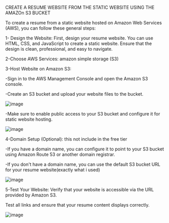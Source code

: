  CREATE  A RESUME WEBSITE FROM  THE STATIC WEBSITE  USING THE AMAZOn S3 BUCKET 

To create a resume from a static website hosted on Amazon Web Services (AWS), you can follow these general steps:

1- Design the Website: First, design your resume website. You can use HTML, CSS, and JavaScript to create a static website. Ensure that the design is clean,
professional, and easy to navigate.

2-Choose AWS Services: amazon simple storage (S3) 

3-Host Website on Amazon S3:

-Sign in to the AWS Management Console and open the Amazon S3 console.

-Create an S3 bucket and upload your website files to the bucket.

![image](https://github.com/Jenellavan/my-projects/assets/149893663/2a5a85f6-4444-454f-afb2-c38adced254c)

-Make sure to enable public access to your S3 bucket and configure it for static website hosting.

![image](https://github.com/Jenellavan/my-projects/assets/149893663/8622b679-69c4-41f8-8964-3baf1d6e8dad)

4-Domain Setup (Optional): this not include in the free tier 

-If you have a domain name, you can configure it to point to your S3 bucket using Amazon Route 53 or another domain registrar.

-If you don't have a domain name, you can use the default S3 bucket URL for your resume website(exactly what i used) 

![image](https://github.com/Jenellavan/my-projects/assets/149893663/26028aa0-e54f-41d3-930a-6a30b1efbaf9)

5-Test Your Website: Verify that your website is accessible via the URL provided by Amazon S3. 

  Test all links and ensure that your resume content displays correctly.
  
![image](https://github.com/Jenellavan/my-projects/assets/149893663/08e4bbee-d6b7-4f00-a3d1-ac2699d80b48)


  
